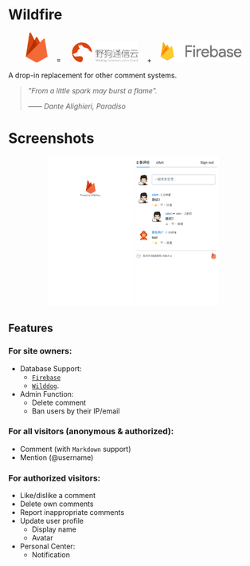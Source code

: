 # Wildfire

<p align="center">
  <img src="./resources/wildfire-logo.svg" height="60">
  <span>&emsp;=&emsp;</span>
  <img src="./resources/wilddog.svg" height="40">
  <span>&emsp;+&emsp;</span>
  <img src="./resources/firebase.png" height="45">
</p>

A drop-in replacement for other comment systems.

> *"From a little spark may burst a flame".*
> 
> *—— Dante Alighieri, Paradiso*

# Screenshots

<p align="center">
  <img src="./resources/screenshot-0.png" height="300">
  <img src="./resources/screenshot-1.png" height="300">
</p>

## Features


### For site owners:
- Database Support: 
  - [`Firebase`](https://firebase.google.com/)
  - [`Wilddog`](https://www.wilddog.com/).
- Admin Function: 
  - Delete comment
  - Ban users by their IP/email

### For all visitors (anonymous & authorized):
- Comment (with `Markdown` support)
- Mention (@username)

### For authorized visitors:
- Like/dislike a comment
- Delete own comments
- Report inappropriate comments
- Update user profile
  - Display name
  - Avatar
- Personal Center:
  - Notification

